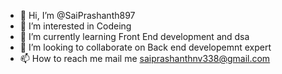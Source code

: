 - 👋 Hi, I’m @SaiPrashanth897
- 👀 I’m interested in Codeing
- 🌱 I’m currently learning Front End development and dsa
- 💞️ I’m looking to collaborate on Back end developemnt expert
- 📫 How to reach me mail me saiprashanthnv338@gmail.com

<!---
SaiPrashanth897/SaiPrashanth897 is a ✨ special ✨ repository because its `README.md` (this file) appears on your GitHub profile.
You can click the Preview link to take a look at your changes.
--->
